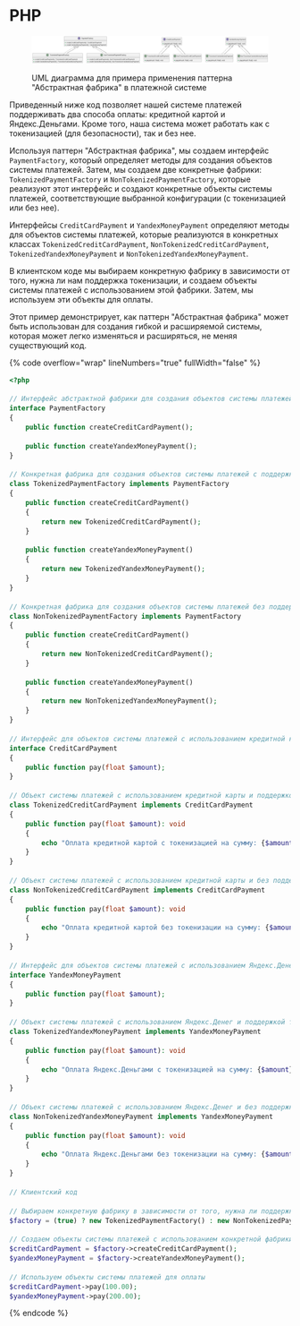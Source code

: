 # PHP

<figure><img src="../../../../../.gitbook/assets/image (1) (1).png" alt=""><figcaption><p>UML диаграмма для примера применения паттерна "Абстрактная фабрика" в платежной системе</p></figcaption></figure>

Приведенный ниже код позволяет нашей  системе платежей поддерживать два способа оплаты: кредитной картой и Яндекс.Деньгами. Кроме того, наша система может работать как с токенизацией (для безопасности), так и без нее.

Используя паттерн "Абстрактная фабрика", мы создаем интерфейс `PaymentFactory`, который определяет методы для создания объектов системы платежей. Затем, мы создаем две конкретные фабрики: `TokenizedPaymentFactory` и `NonTokenizedPaymentFactory`, которые реализуют этот интерфейс и создают конкретные объекты системы платежей, соответствующие выбранной конфигурации (с токенизацией или без нее).

Интерфейсы `CreditCardPayment` и `YandexMoneyPayment` определяют методы для объектов системы платежей, которые реализуются в конкретных классах `TokenizedCreditCardPayment`, `NonTokenizedCreditCardPayment`, `TokenizedYandexMoneyPayment` и `NonTokenizedYandexMoneyPayment`.

В клиентском коде мы выбираем конкретную фабрику в зависимости от того, нужна ли нам поддержка токенизации, и создаем объекты системы платежей с использованием этой фабрики. Затем, мы используем эти объекты для оплаты.

Этот пример демонстрирует, как паттерн "Абстрактная фабрика" может быть использован для создания гибкой и расширяемой системы, которая может легко изменяться и расширяться, не меняя существующий код.

{% code overflow="wrap" lineNumbers="true" fullWidth="false" %}
```php
<?php

// Интерфейс абстрактной фабрики для создания объектов системы платежей
interface PaymentFactory
{
    public function createCreditCardPayment();

    public function createYandexMoneyPayment();
}

// Конкретная фабрика для создания объектов системы платежей с поддержкой токенизации
class TokenizedPaymentFactory implements PaymentFactory
{
    public function createCreditCardPayment()
    {
        return new TokenizedCreditCardPayment();
    }

    public function createYandexMoneyPayment()
    {
        return new TokenizedYandexMoneyPayment();
    }
}

// Конкретная фабрика для создания объектов системы платежей без поддержки токенизации
class NonTokenizedPaymentFactory implements PaymentFactory
{
    public function createCreditCardPayment()
    {
        return new NonTokenizedCreditCardPayment();
    }

    public function createYandexMoneyPayment()
    {
        return new NonTokenizedYandexMoneyPayment();
    }
}

// Интерфейс для объектов системы платежей с использованием кредитной карты
interface CreditCardPayment
{
    public function pay(float $amount);
}

// Объект системы платежей с использованием кредитной карты и поддержкой токенизации
class TokenizedCreditCardPayment implements CreditCardPayment
{
    public function pay(float $amount): void
    {
        echo "Оплата кредитной картой с токенизацией на сумму: {$amount}" . PHP_EOL;
    }
}

// Объект системы платежей с использованием кредитной карты и без поддержки токенизации
class NonTokenizedCreditCardPayment implements CreditCardPayment
{
    public function pay(float $amount): void
    {
        echo "Оплата кредитной картой без токенизации на сумму: {$amount}" . PHP_EOL;
    }
}

// Интерфейс для объектов системы платежей с использованием Яндекс.Денег
interface YandexMoneyPayment
{
    public function pay(float $amount);
}

// Объект системы платежей с использованием Яндекс.Денег и поддержкой токенизации
class TokenizedYandexMoneyPayment implements YandexMoneyPayment
{
    public function pay(float $amount): void
    {
        echo "Оплата Яндекс.Деньгами с токенизацией на сумму: {$amount}" . PHP_EOL;
    }
}

// Объект системы платежей с использованием Яндекс.Денег и без поддержки токенизации
class NonTokenizedYandexMoneyPayment implements YandexMoneyPayment
{
    public function pay(float $amount): void
    {
        echo "Оплата Яндекс.Деньгами без токенизации на сумму: {$amount}" . PHP_EOL;
    }
}

// Клиентский код

// Выбираем конкретную фабрику в зависимости от того, нужна ли поддержка токенизации
$factory = (true) ? new TokenizedPaymentFactory() : new NonTokenizedPaymentFactory();

// Создаем объекты системы платежей с использованием конкретной фабрики
$creditCardPayment = $factory->createCreditCardPayment();
$yandexMoneyPayment = $factory->createYandexMoneyPayment();

// Используем объекты системы платежей для оплаты
$creditCardPayment->pay(100.00);
$yandexMoneyPayment->pay(200.00);

```
{% endcode %}
